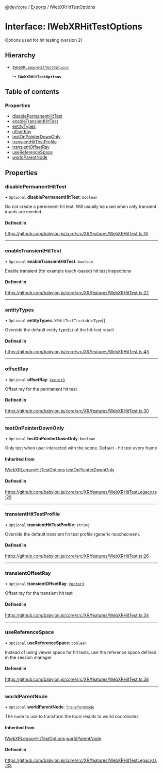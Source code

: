 [@dev/core](../README.md) / [Exports](../modules.md) / IWebXRHitTestOptions

# Interface: IWebXRHitTestOptions

Options used for hit testing (version 2)

## Hierarchy

- [`IWebXRLegacyHitTestOptions`](IWebXRLegacyHitTestOptions.md)

  ↳ **`IWebXRHitTestOptions`**

## Table of contents

### Properties

- [disablePermanentHitTest](IWebXRHitTestOptions.md#disablepermanenthittest)
- [enableTransientHitTest](IWebXRHitTestOptions.md#enabletransienthittest)
- [entityTypes](IWebXRHitTestOptions.md#entitytypes)
- [offsetRay](IWebXRHitTestOptions.md#offsetray)
- [testOnPointerDownOnly](IWebXRHitTestOptions.md#testonpointerdownonly)
- [transientHitTestProfile](IWebXRHitTestOptions.md#transienthittestprofile)
- [transientOffsetRay](IWebXRHitTestOptions.md#transientoffsetray)
- [useReferenceSpace](IWebXRHitTestOptions.md#usereferencespace)
- [worldParentNode](IWebXRHitTestOptions.md#worldparentnode)

## Properties

### disablePermanentHitTest

• `Optional` **disablePermanentHitTest**: `boolean`

Do not create a permanent hit test. Will usually be used when only
transient inputs are needed.

#### Defined in

https://github.com/babylon.js/core/src/XR/features/WebXRHitTest.ts:18

___

### enableTransientHitTest

• `Optional` **enableTransientHitTest**: `boolean`

Enable transient (for example touch-based) hit test inspections

#### Defined in

https://github.com/babylon.js/core/src/XR/features/WebXRHitTest.ts:22

___

### entityTypes

• `Optional` **entityTypes**: `XRHitTestTrackableType`[]

Override the default entity type(s) of the hit-test result

#### Defined in

https://github.com/babylon.js/core/src/XR/features/WebXRHitTest.ts:43

___

### offsetRay

• `Optional` **offsetRay**: [`Vector3`](../classes/Vector3.md)

Offset ray for the permanent hit test

#### Defined in

https://github.com/babylon.js/core/src/XR/features/WebXRHitTest.ts:30

___

### testOnPointerDownOnly

• `Optional` **testOnPointerDownOnly**: `boolean`

Only test when user interacted with the scene. Default - hit test every frame

#### Inherited from

[IWebXRLegacyHitTestOptions](IWebXRLegacyHitTestOptions.md).[testOnPointerDownOnly](IWebXRLegacyHitTestOptions.md#testonpointerdownonly)

#### Defined in

https://github.com/babylon.js/core/src/XR/features/WebXRHitTestLegacy.ts:29

___

### transientHitTestProfile

• `Optional` **transientHitTestProfile**: `string`

Override the default transient hit test profile (generic-touchscreen).

#### Defined in

https://github.com/babylon.js/core/src/XR/features/WebXRHitTest.ts:26

___

### transientOffsetRay

• `Optional` **transientOffsetRay**: [`Vector3`](../classes/Vector3.md)

Offset ray for the transient hit test

#### Defined in

https://github.com/babylon.js/core/src/XR/features/WebXRHitTest.ts:34

___

### useReferenceSpace

• `Optional` **useReferenceSpace**: `boolean`

Instead of using viewer space for hit tests, use the reference space defined in the session manager

#### Defined in

https://github.com/babylon.js/core/src/XR/features/WebXRHitTest.ts:38

___

### worldParentNode

• `Optional` **worldParentNode**: [`TransformNode`](../classes/TransformNode.md)

The node to use to transform the local results to world coordinates

#### Inherited from

[IWebXRLegacyHitTestOptions](IWebXRLegacyHitTestOptions.md).[worldParentNode](IWebXRLegacyHitTestOptions.md#worldparentnode)

#### Defined in

https://github.com/babylon.js/core/src/XR/features/WebXRHitTestLegacy.ts:33
